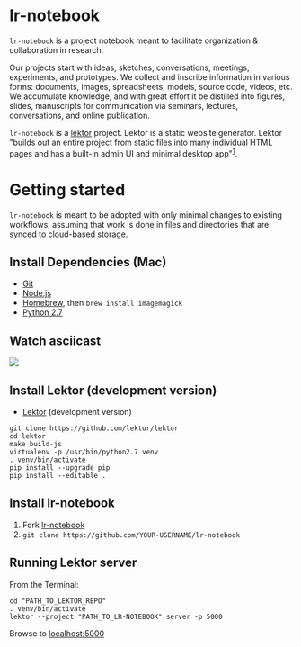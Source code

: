 # lr-notebook

`lr-notebook` is a project notebook meant to facilitate organization & collaboration in research.

Our projects start with ideas, sketches, conversations, meetings, experiments, and prototypes. We collect and inscribe information in various forms: documents, images, spreadsheets, models, source code, videos, etc. We accumulate knowledge, and with great effort it be distilled into figures, slides, manuscripts for communication via seminars, lectures, conversations, and online publication.

`lr-notebook` is a [lektor](getlektor.com) project. Lektor is a static website generator. Lektor "builds out an entire project from static files into many individual HTML pages and has a built-in admin UI and minimal desktop app"<sup>[1](https://github.com/lektor/lektor)</sup>.

# Getting started

`lr-notebook` is meant to be adopted with only minimal changes to existing workflows, assuming that work is done in files and directories that are synced to cloud-based storage.

## Install Dependencies (Mac)

- [Git](https://git-scm.com/downloads)
- [Node.js](https://nodejs.org/en/download/)
- [Homebrew](http://brew.sh/), then `brew install imagemagick`
- [Python 2.7](https://www.python.org/ftp/python/2.7.11/python-2.7.11-macosx10.6.pkg)

## Watch asciicast

<a href="https://asciinema.org/a/87qvi5qxucynt5tqxqdid587n" target="_blank"><img src="https://asciinema.org/a/87qvi5qxucynt5tqxqdid587n.png" /></a>

## Install Lektor (development version)
- [Lektor](https://www.getlektor.com/docs/installation/) (development version)

```
git clone https://github.com/lektor/lektor
cd lektor
make build-js
virtualenv -p /usr/bin/python2.7 venv
. venv/bin/activate
pip install --upgrade pip
pip install --editable .
```

## Install lr-notebook

1. Fork [lr-notebook](https://github.com/douglaslab/)
2. `git clone https://github.com/YOUR-USERNAME/lr-notebook`

## Running Lektor server

From the Terminal:
```
cd "PATH_TO_LEKTOR_REPO"
. venv/bin/activate
lektor --project "PATH_TO_LR-NOTEBOOK" server -p 5000
```

Browse to [localhost:5000](http://localhost:5000)
